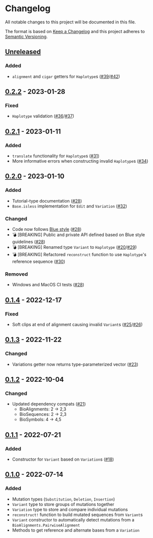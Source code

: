 # Changelog

All notable changes to this project will be documented in this file.

The format is based on [Keep a Changelog](https://keepachangelog.com/en/1.0.0)
and this project adheres to [Semantic Versioning](https://semver.org/spec/v2.0.0.html).

## [Unreleased]

### Added

- `alignment` and `cigar` getters for `Haplotype`s ([#39](https://github.com/BioJulia/SequenceVariation.jl/issues/39)/[#42](https://github.com/BioJulia/SequenceVariation.jl/pull/42))

## [0.2.2] - 2023-01-28

### Fixed

- `Haplotype` validation ([#36](https://github.com/BioJulia/SequenceVariation.jl/issues/36)/[#37](https://github.com/BioJulia/SequenceVariation.jl/pull/37))

## [0.2.1] - 2023-01-11

### Added

- `translate` functionality for `Haplotype`s ([#31](https://github.com/BioJulia/SequenceVariation.jl/pull/31))
- More informative errors when constructing invalid `Haplotype`s ([#34](https://github.com/BioJulia/SequenceVariation.jl/pull/34))

## [0.2.0] - 2023-01-10

### Added

- Tutorial-type documentation ([#28](https://github.com/BioJulia/SequenceVariation.jl/pull/28))
- `Base.isless` implementation for `Edit` and `Variation` ([#32](https://github.com/BioJulia/SequenceVariation.jl/pull/32))

### Changed

- Code now follows [Blue style](https://github.com/invenia/BlueStyle) ([#28](https://github.com/BioJulia/SequenceVariation.jl/pull/28))
- :bomb: [BREAKING] Public and private API defined based on Blue style guidelines ([#28](https://github.com/BioJulia/SequenceVariation.jl/pull/28))
- :bomb: [BREAKING] Renamed type `Variant` to `Haplotype` ([#20](https://github.com/BioJulia/SequenceVariation.jl/issues/20)/[#29](https://github.com/BioJulia/SequenceVariation.jl/pull/29))
- :bomb: [BREAKING] Refactored `reconstruct` function to use `Haplotype`'s reference sequence ([#30](https://github.com/BioJulia/SequenceVariation.jl/pull/30))

### Removed

- Windows and MacOS CI tests ([#28](https://github.com/BioJulia/SequenceVariation.jl/pull/28))

## [0.1.4] - 2022-12-17

### Fixed

- Soft clips at end of alignment causing invalid `Variant`s ([#25](https://github.com/BioJulia/SequenceVariation.jl/issues/25)/[#26](https://github.com/BioJulia/SequenceVariation.jl/pull/26))

## [0.1.3] - 2022-11-22

### Changed

- Variations getter now returns type-parameterized vector ([#23](https://github.com/BioJulia/SequenceVariation.jl/pull/23))

## [0.1.2] - 2022-10-04

### Changed

- Updated dependency compats ([#21](https://github.com/BioJulia/SequenceVariation.jl/pull/21))
  - BioAlignments: 2 -> 2,3
  - BioSequences: 2 -> 2,3
  - BioSymbols: 4 -> 4,5

## [0.1.1] - 2022-07-21

### Added

- Constructor for `Variant` based on `Variation`s ([#18](https://github.com/BioJulia/SequenceVariation.jl/pull/18))

## [0.1.0] - 2022-07-14

### Added

- Mutation types (`Substitution`, `Deletion`, `Insertion`)
- `Variant` type to store groups of mutations together
- `Variation` type to store and compare individual mutations
- `reconstruct!` function to build mutated sequences from `Variant`s
- `Variant` constructor to automatically detect mutations from a `BioAlignments.PairwiseAlignment`
- Methods to get reference and alternate bases from a `Variation`

[unreleased]: https://github.com/BioJulia/SequenceVariation.jl/compare/v0.2.2...HEAD
[0.2.2]: https://github.com/BioJulia/SequenceVariation.jl/compare/v0.2.1...v0.2.2
[0.2.1]: https://github.com/BioJulia/SequenceVariation.jl/compare/v0.2.0...v0.2.1
[0.2.0]: https://github.com/BioJulia/SequenceVariation.jl/compare/v0.1.4...v0.2.0
[0.1.4]: https://github.com/BioJulia/SequenceVariation.jl/compare/v0.1.3...v0.1.4
[0.1.3]: https://github.com/BioJulia/SequenceVariation.jl/compare/v0.1.2...v0.1.3
[0.1.2]: https://github.com/BioJulia/SequenceVariation.jl/compare/v0.1.1...v0.1.2
[0.1.1]: https://github.com/BioJulia/SequenceVariation.jl/compare/v0.1.0...v0.1.1
[0.1.0]: https://github.com/BioJulia/SequenceVariation.jl/releases/tag/v0.1.0
